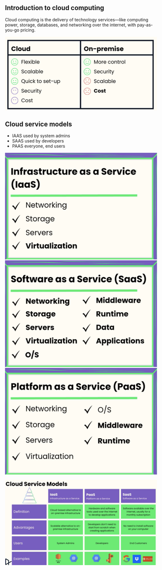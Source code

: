 ## Introduction to cloud computing

Cloud computing is the delivery of technology services—like computing power, storage, databases, and networking over the internet, with pay-as-you-go
pricing.

![alt text](image.png)

## Cloud service models

- IAAS used by system admins
- SAAS used by developers
- PAAS everyone, end users

![alt text](image-2.png)
![alt text](image-1.png)
![alt text](image-3.png)

![alt text](image-4.png)
